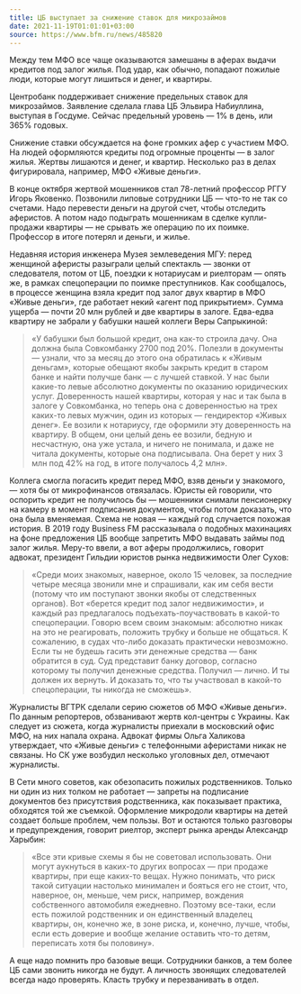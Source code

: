```yaml
---
title: ЦБ выступает за снижение ставок для микрозаймов
date: 2021-11-19T01:01:01+03:00
source: https://www.bfm.ru/news/485820
---
```


Между тем МФО все чаще оказываются замешаны в аферах выдачи кредитов под залог жилья. Под удар, как обычно, попадают пожилые люди, которые могут лишиться и денег, и квартиры. 

Центробанк поддерживает снижение предельных ставок для микрозаймов. Заявление сделала глава ЦБ Эльвира Набиуллина, выступая в Госдуме. Сейчас предельный уровень — 1% в день, или 365% годовых.

Снижение ставки обсуждается на фоне громких афер с участием МФО. На людей оформляются кредиты под огромные проценты — в залог жилья. Жертвы лишаются и денег, и квартир. Несколько раз в делах фигурировала, например, МФО «Живые деньги».

В конце октября жертвой мошенников стал 78-летний профессор РГГУ Игорь Яковенко. Позвонили липовые сотрудники ЦБ — что-то не так со счетами. Надо перевести деньги на другой счет, чтобы отследить аферистов. А потом надо подыграть мошенникам в сделке купли-продажи квартиры — не срывать же операцию по их поимке. Профессор в итоге потерял и деньги, и жилье.

Недавняя история инженера Музея землеведения МГУ: перед женщиной аферисты разыграли целый спектакль — звонки от следователя, потом от ЦБ, поездки к нотариусам и риелторам — опять же, в рамках спецоперации по поимке преступников. Как сообщалось, в процессе женщина взяла кредит под залог двух квартир в МФО «Живые деньги», где работает некий «агент под прикрытием». Сумма ущерба — почти 20 млн рублей и две квартиры в залоге. Едва-едва квартиру не забрали у бабушки нашей коллеги Веры Сапрыкиной:

>«У бабушки был большой кредит, она как-то строила дачу. Она должна была Совкомбанку 2700 под 20%. Полезли в документы — узнали, что за месяц до этого она обратилась к «Живым деньгам», которые обещают якобы закрыть кредит в старом банке и найти получше банк — с лучшей ставкой. У нас были какие-то левые абсолютно документы по оказанию юридических услуг. Доверенность нашей квартиры, которая у нас и так была в залоге у Совкомбанка, но теперь она с доверенностью на трех каких-то левых мужчин, один из которых — гендиректор «Живых денег». Ее возили к нотариусу, где оформили эту доверенность на квартиру. В общем, они целый день ее возили, бедную и несчастную, она уже устала, и ничего не понимала, и даже не читала документы, которые она подписывала. Она берет у них 3 млн под 42% на год, в итоге получалось 4,2 млн».

Коллега смогла погасить кредит перед МФО, взяв деньги у знакомого, — хотя бы от микрофинансов отвязалась. Юристы ей говорили, что оспорить кредит не получилось бы — мошенники снимали пенсионерку на камеру в момент подписания документов, чтобы потом доказать, что она была вменяемая. Схема не новая — каждый год случается похожая история. В 2019 году Business FM рассказывала о подобных махинациях на фоне предложения ЦБ вообще запретить МФО выдавать займы под залог жилья. Меру-то ввели, а вот аферы продолжились, говорит адвокат, президент Гильдии юристов рынка недвижимости Олег Сухов:
 
>«Среди моих знакомых, наверное, около 15 человек, за последние четыре месяца звонили мне и спрашивали, как им себя вести (потому что им поступают звонки якобы от следственных органов). Вот «берется кредит под залог недвижимости», и каждый раз предлагалось подъехать-поучаствовать в какой-то спецоперации. Говорю всем своим знакомым: абсолютно никак на это не реагировать, положить трубку и больше не общаться. К сожалению, в судах что-либо доказать практически невозможно. Если ты не будешь гасить эти денежные средства — банк обратится в суд. Суд представит банку договор, согласно которому ты получил денежные средства. Получил — лично. И ты должен их вернуть. И доказать то, что ты участвовал в какой-то спецоперации, ты никогда не сможешь».

Журналисты ВГТРК сделали серию сюжетов об МФО «Живые деньги». По данным репортеров, обзванивают жертв кол-центры с Украины. Как следует из сюжета, когда журналисты приехали в московский офис МФО, на них напала охрана. Адвокат фирмы Ольга Халикова утверждает, что «Живые деньги» с телефонными аферистами никак не связаны. Но СК уже возбудил несколько уголовных дел, отмечают журналисты.

В Сети много советов, как обезопасить пожилых родственников. Только ни один из них толком не работает — запреты на подписание документов без присутствия родственника, как показывает практика, обходятся той же съемкой. Оформление микродоли квартиры на детей создает больше проблем, чем пользы. Вот и остаются только разговоры и предупреждения, говорит риелтор, эксперт рынка аренды Александр Харыбин:

>«Все эти кривые схемы я бы не советовал использовать. Они могут аукнуться в каких-то других вопросах — при продаже квартиры, при еще каких-то вещах. Нужно понимать, что риск такой ситуации настолько минимален и бояться его не стоит, что, наверное, он, меньше, чем риск, например, вождения собственного автомобиля ежедневно. Поэтому все-таки, если есть пожилой родственник и он единственный владелец квартиры, он, конечно же, в зоне риска, и, конечно, лучше, чтобы, если есть доверие и вообще желание оставить что-то детям, переписать хотя бы половину».

А еще надо помнить про базовые вещи. Сотрудники банков, а тем более ЦБ сами звонить никогда не будут. А личность звонящих следователей всегда надо проверять. Класть трубку и перезванивать в отдел.